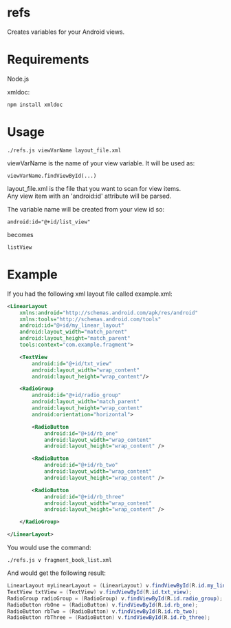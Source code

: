 # refs
Creates variables for your Android views.  

# Requirements

Node.js

xmldoc:
```
npm install xmldoc
```

# Usage

```
./refs.js viewVarName layout_file.xml
```

viewVarName is the name of your view variable.  It will be used as:

```
viewVarName.findViewById(...)
```

layout_file.xml is the file that you want to scan for view items.  
Any view item with an 'android:id' attribute will be parsed.

The variable name will be created from your view id so:
```
android:id="@+id/list_view"
```
becomes
```
listView
```

# Example

If you had the following xml layout file called example.xml:

```XML
<LinearLayout 
    xmlns:android="http://schemas.android.com/apk/res/android"
    xmlns:tools="http://schemas.android.com/tools" 
    android:id="@+id/my_linear_layout"
    android:layout_width="match_parent"
    android:layout_height="match_parent"
    tools:context="com.example.fragment">

    <TextView
        android:id="@+id/txt_view"
        android:layout_width="wrap_content"
        android:layout_height="wrap_content"/>

    <RadioGroup
        android:id="@+id/radio_group"
        android:layout_width="match_parent"
        android:layout_height="wrap_content"
        android:orientation="horizontal">

        <RadioButton
            android:id="@+id/rb_one"
            android:layout_width="wrap_content"
            android:layout_height="wrap_content" />

        <RadioButton
            android:id="@+id/rb_two"
            android:layout_width="wrap_content"
            android:layout_height="wrap_content" />

        <RadioButton
            android:id="@+id/rb_three"
            android:layout_width="wrap_content"
            android:layout_height="wrap_content" />

    </RadioGroup>

</LinearLayout>
```

You would use the command:

```
./refs.js v fragment_book_list.xml
```

And would get the following result:

```java
LinearLayout myLinearLayout = (LinearLayout) v.findViewById(R.id.my_linear_layout);
TextView txtView = (TextView) v.findViewById(R.id.txt_view);
RadioGroup radioGroup = (RadioGroup) v.findViewById(R.id.radio_group);
RadioButton rbOne = (RadioButton) v.findViewById(R.id.rb_one);
RadioButton rbTwo = (RadioButton) v.findViewById(R.id.rb_two);
RadioButton rbThree = (RadioButton) v.findViewById(R.id.rb_three);
```
